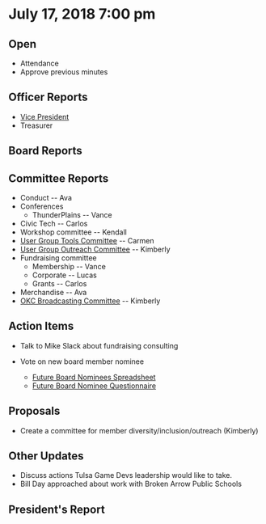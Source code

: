 # July 17, 2018 7:00 pm

## Open
* Attendance
* Approve previous minutes

## Officer Reports
* [Vice President]()
* Treasurer

## Board Reports

## Committee Reports

* Conduct -- Ava
* Conferences
    - ThunderPlains -- Vance
* Civic Tech -- Carlos
* Workshop committee -- Kendall
* [User Group Tools Committee](https://github.com/techlahoma/board_meetings/blob/master/2018/committee_reports/07_ug_tooling.md) -- Carmen
* [User Group Outreach Committee]() -- Kimberly
* Fundraising committee
    - Membership -- Vance
    - Corporate -- Lucas
    - Grants -- Carlos
* Merchandise -- Ava
* [OKC Broadcasting Committee]() -- Kimberly

## Action Items

* Talk to Mike Slack about fundraising consulting

* Vote on new board member nominee
    - [Future Board Nominees Spreadsheet](https://docs.google.com/spreadsheets/d/16npdEpYtj61tsBG2gvzhAhuNkSHvE--OhiGouOotSB0/edit#gid=1840053571)
    - [Future Board Nominee Questionnaire](https://goo.gl/forms/wvZVpodJIelOSWhD3)

## Proposals

* Create a committee for member diversity/inclusion/outreach (Kimberly) 

## Other Updates

* Discuss actions Tulsa Game Devs leadership would like to take.
* Bill Day approached about work with Broken Arrow Public Schools

## President's Report 
